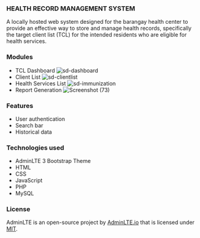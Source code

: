### HEALTH RECORD MANAGEMENT SYSTEM
A locally hosted web system designed for the barangay health center to provide an effective way to store and manage health records, specifically the target client list (TCL) for the intended residents who are eligible for health services.


### Modules
- TCL Dashboard
![sd-dashboard](https://github.com/user-attachments/assets/2bdfe519-1018-4458-b0c9-0b07477fd8ef)
- Client List 
![sd-clientlist](https://github.com/user-attachments/assets/97b1d4e1-6c12-45e0-ace0-e5c377b92d5c)
- Health Services List 
![sd-immunization](https://github.com/user-attachments/assets/c1366636-c47a-4ec5-a8ab-ff8d4fbd3dec)
- Report Generation
![Screenshot (73)](https://github.com/user-attachments/assets/c8d60189-1660-4aac-8679-5a84d981ae33)


### Features
- User authentication
- Search bar
- Historical data

### Technologies used
- AdminLTE 3 Bootstrap Theme
- HTML
- CSS 
- JavaScript 
- PHP  
- MySQL

### License
AdminLTE is an open-source project by [AdminLTE.io](https://adminlte.io/) that is licensed under [MIT](https://opensource.org/license/MIT).
